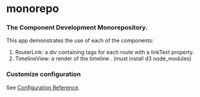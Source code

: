 # monorepo

### The Component Development Monorepository.

This app demonstrates the use of each of the components:

1. RouterLink: a div containing <router-link> tags for each route with a linkText property.
2. TimelineView: a render of the timeline .  (must install d3 node_modules)

### Customize configuration
See [Configuration Reference](https://cli.vuejs.org/config/).
